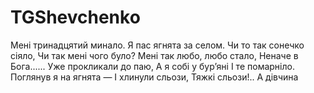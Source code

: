 # TGShevchenko

Мені тринадцятий минало.
Я пас ягнята за селом.
Чи то так сонечко сіяло,
Чи так мені чого було?
Мені так любо, любо стало,
Неначе в Бога......
Уже прокликали до паю,
А я собі у бур’яні
І те помарніло.
Поглянув я на ягнята —
І хлинули сльози,
Тяжкі сльози!.. А дівчина


